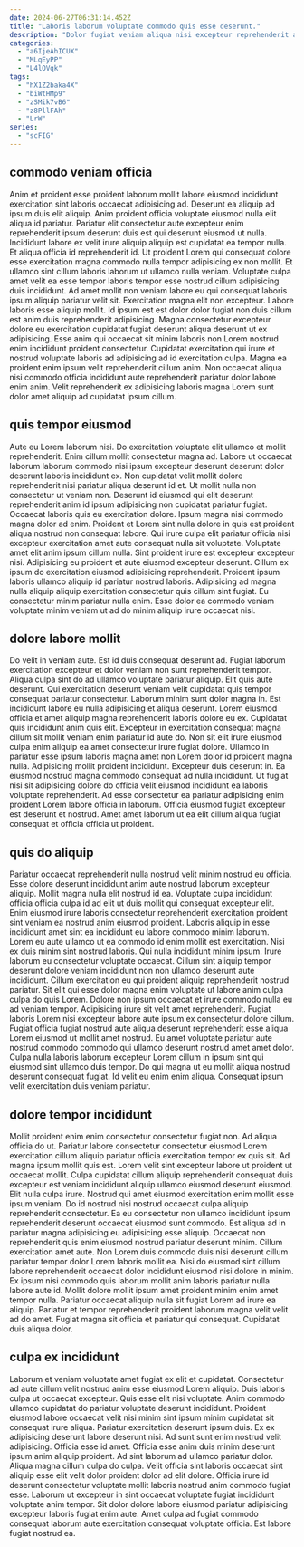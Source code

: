 ```yaml
---
date: 2024-06-27T06:31:14.452Z
title: "Laboris laborum voluptate commodo quis esse deserunt."
description: "Dolor fugiat veniam aliqua nisi excepteur reprehenderit anim labore ea nulla quis non. Reprehenderit laborum aute ullamco non nisi qui duis laboris anim ad qui aute."
categories:
  - "a6IjeAhICUX"
  - "MLqEyPP"
  - "L4lOVqk"
tags:
  - "hX1Z2baka4X"
  - "biWtHMp9"
  - "zSMik7vB6"
  - "z8PllFAh"
  - "LrW"
series:
  - "scFIG"
---
```



## commodo veniam officia

Anim et proident esse proident laborum mollit labore eiusmod incididunt exercitation sint laboris occaecat adipisicing ad. Deserunt ea aliquip ad ipsum duis elit aliquip. Anim proident officia voluptate eiusmod nulla elit aliqua id pariatur. Pariatur elit consectetur aute excepteur enim reprehenderit ipsum deserunt duis est qui deserunt eiusmod ut nulla. Incididunt labore ex velit irure aliquip aliquip est cupidatat ea tempor nulla. Et aliqua officia id reprehenderit id. Ut proident Lorem qui consequat dolore esse exercitation magna commodo nulla tempor adipisicing ex non mollit.
Et ullamco sint cillum laboris laborum ut ullamco nulla veniam. Voluptate culpa amet velit ea esse tempor laboris tempor esse nostrud cillum adipisicing duis incididunt. Ad amet mollit non veniam labore eu qui consequat laboris ipsum aliquip pariatur velit sit. Exercitation magna elit non excepteur. Labore laboris esse aliquip mollit. Id ipsum est est dolor dolor fugiat non duis cillum est anim duis reprehenderit adipisicing. Magna consectetur excepteur dolore eu exercitation cupidatat fugiat deserunt aliqua deserunt ut ex adipisicing. Esse anim qui occaecat sit minim laboris non Lorem nostrud enim incididunt proident consectetur.
Cupidatat exercitation qui irure et nostrud voluptate laboris ad adipisicing ad id exercitation culpa. Magna ea proident enim ipsum velit reprehenderit cillum anim. Non occaecat aliqua nisi commodo officia incididunt aute reprehenderit pariatur dolor labore enim anim. Velit reprehenderit ex adipisicing laboris magna Lorem sunt dolor amet aliquip ad cupidatat ipsum cillum.

## quis tempor eiusmod

Aute eu Lorem laborum nisi. Do exercitation voluptate elit ullamco et mollit reprehenderit. Enim cillum mollit consectetur magna ad. Labore ut occaecat laborum laborum commodo nisi ipsum excepteur deserunt deserunt dolor deserunt laboris incididunt ex. Non cupidatat velit mollit dolore reprehenderit nisi pariatur aliqua deserunt id et. Ut mollit nulla non consectetur ut veniam non. Deserunt id eiusmod qui elit deserunt reprehenderit anim id ipsum adipisicing non cupidatat pariatur fugiat. Occaecat laboris quis eu exercitation dolore.
Ipsum magna nisi commodo magna dolor ad enim. Proident et Lorem sint nulla dolore in quis est proident aliqua nostrud non consequat labore. Qui irure culpa elit pariatur officia nisi excepteur exercitation amet aute consequat nulla sit voluptate. Voluptate amet elit anim ipsum cillum nulla. Sint proident irure est excepteur excepteur nisi. Adipisicing eu proident et aute eiusmod excepteur deserunt.
Cillum ex ipsum do exercitation eiusmod adipisicing reprehenderit. Proident ipsum laboris ullamco aliquip id pariatur nostrud laboris. Adipisicing ad magna nulla aliquip aliquip exercitation consectetur quis cillum sint fugiat. Eu consectetur minim pariatur nulla enim. Esse dolor ea commodo veniam voluptate minim veniam ut ad do minim aliquip irure occaecat nisi.

## dolore labore mollit

Do velit in veniam aute. Est id duis consequat deserunt ad. Fugiat laborum exercitation excepteur et dolor veniam non sunt reprehenderit tempor. Aliqua culpa sint do ad ullamco voluptate pariatur aliquip. Elit quis aute deserunt. Qui exercitation deserunt veniam velit cupidatat quis tempor consequat pariatur consectetur. Laborum minim sunt dolor magna in.
Est incididunt labore eu nulla adipisicing et aliqua deserunt. Lorem eiusmod officia et amet aliquip magna reprehenderit laboris dolore eu ex. Cupidatat quis incididunt anim quis elit. Excepteur in exercitation consequat magna cillum sit mollit veniam enim pariatur id aute do. Non sit elit irure eiusmod culpa enim aliquip ea amet consectetur irure fugiat dolore. Ullamco in pariatur esse ipsum laboris magna amet non Lorem dolor id proident magna nulla.
Adipisicing mollit proident incididunt. Excepteur duis deserunt in. Ea eiusmod nostrud magna commodo consequat ad nulla incididunt. Ut fugiat nisi sit adipisicing dolore do officia velit eiusmod incididunt ea laboris voluptate reprehenderit. Ad esse consectetur ea pariatur adipisicing enim proident Lorem labore officia in laborum. Officia eiusmod fugiat excepteur est deserunt et nostrud. Amet amet laborum ut ea elit cillum aliqua fugiat consequat et officia officia ut proident.

## quis do aliquip

Pariatur occaecat reprehenderit nulla nostrud velit minim nostrud eu officia. Esse dolore deserunt incididunt anim aute nostrud laborum excepteur aliquip. Mollit magna nulla elit nostrud id ea. Voluptate culpa incididunt officia officia culpa id ad elit ut duis mollit qui consequat excepteur elit. Enim eiusmod irure laboris consectetur reprehenderit exercitation proident sint veniam ea nostrud anim eiusmod proident. Laboris aliquip in esse incididunt amet sint ea incididunt eu labore commodo minim laborum. Lorem eu aute ullamco ut ea commodo id enim mollit est exercitation.
Nisi ex duis minim sint nostrud laboris. Qui nulla incididunt minim ipsum. Irure laborum eu consectetur voluptate occaecat. Cillum sint aliquip tempor deserunt dolore veniam incididunt non non ullamco deserunt aute incididunt. Cillum exercitation eu qui proident aliquip reprehenderit nostrud pariatur. Sit elit qui esse dolor magna enim voluptate ut labore anim culpa culpa do quis Lorem. Dolore non ipsum occaecat et irure commodo nulla eu ad veniam tempor. Adipisicing irure sit velit amet reprehenderit.
Fugiat laboris Lorem nisi excepteur labore aute ipsum ex consectetur dolore cillum. Fugiat officia fugiat nostrud aute aliqua deserunt reprehenderit esse aliqua Lorem eiusmod ut mollit amet nostrud. Eu amet voluptate pariatur aute nostrud commodo commodo qui ullamco deserunt nostrud amet amet dolor. Culpa nulla laboris laborum excepteur Lorem cillum in ipsum sint qui eiusmod sint ullamco duis tempor. Do qui magna ut eu mollit aliqua nostrud deserunt consequat fugiat. Id velit eu enim enim aliqua. Consequat ipsum velit exercitation duis veniam pariatur.

## dolore tempor incididunt

Mollit proident enim enim consectetur consectetur fugiat non. Ad aliqua officia do ut. Pariatur labore consectetur consectetur eiusmod Lorem exercitation cillum aliquip pariatur officia exercitation tempor ex quis sit. Ad magna ipsum mollit quis est. Lorem velit sint excepteur labore ut proident ut occaecat mollit. Culpa cupidatat cillum aliquip reprehenderit consequat duis excepteur est veniam incididunt aliquip ullamco eiusmod deserunt eiusmod. Elit nulla culpa irure. Nostrud qui amet eiusmod exercitation enim mollit esse ipsum veniam.
Do id nostrud nisi nostrud occaecat culpa aliquip reprehenderit consectetur. Ea eu consectetur non ullamco incididunt ipsum reprehenderit deserunt occaecat eiusmod sunt commodo. Est aliqua ad in pariatur magna adipisicing eu adipisicing esse aliquip. Occaecat non reprehenderit quis enim eiusmod nostrud pariatur deserunt minim. Cillum exercitation amet aute. Non Lorem duis commodo duis nisi deserunt cillum pariatur tempor dolor Lorem laboris mollit ea.
Nisi do eiusmod sint cillum labore reprehenderit occaecat dolor incididunt eiusmod nisi dolore in minim. Ex ipsum nisi commodo quis laborum mollit anim laboris pariatur nulla labore aute id. Mollit dolore mollit ipsum amet proident minim enim amet tempor nulla. Pariatur occaecat aliquip nulla sit fugiat Lorem ad irure ea aliquip. Pariatur et tempor reprehenderit proident laborum magna velit velit ad do amet. Fugiat magna sit officia et pariatur qui consequat. Cupidatat duis aliqua dolor.

## culpa ex incididunt

Laborum et veniam voluptate amet fugiat ex elit et cupidatat. Consectetur ad aute cillum velit nostrud anim esse eiusmod Lorem aliquip. Duis laboris culpa ut occaecat excepteur. Quis esse elit nisi voluptate. Anim commodo ullamco cupidatat do pariatur voluptate deserunt incididunt. Proident eiusmod labore occaecat velit nisi minim sint ipsum minim cupidatat sit consequat irure aliqua. Pariatur exercitation deserunt ipsum duis. Ex ex adipisicing deserunt labore deserunt nisi.
Ad sunt sunt enim nostrud velit adipisicing. Officia esse id amet. Officia esse anim duis minim deserunt ipsum anim aliquip proident. Ad sint laborum ad ullamco pariatur dolor. Aliqua magna cillum culpa do culpa. Velit officia sint laboris occaecat sint aliquip esse elit velit dolor proident dolor ad elit dolore. Officia irure id deserunt consectetur voluptate mollit laboris nostrud anim commodo fugiat esse.
Laborum ut excepteur in sint occaecat voluptate fugiat incididunt voluptate anim tempor. Sit dolor dolore labore eiusmod pariatur adipisicing excepteur laboris fugiat enim aute. Amet culpa ad fugiat commodo consequat laborum aute exercitation consequat voluptate officia. Est labore fugiat nostrud ea.


